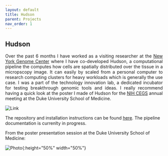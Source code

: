 ```yaml
---
layout: default
title: Hudson
parent: Projects
nav_order: 1
---
```


## Hudson

<p align="justify ">
Over the past 6 months I have worked as a visiting researcher at the <a href="https://www.nygenome.org"> New York Genome Center</a> where I have co-developed Hudson, a computational pipeline the computes how cells are spatially distributed over the tissue in a micropscopy image. It can easily by scaled from a personal computer to research computing clusters for heavy workloads which is generally the use case. I was a part of the technology innovation lab, a dedicated incubator for testing breakthrough genomic tools and ideas. I really recommend having a quick look at the poster I made of Hudson for the <a href="https://www.genome.gov/Funded-Programs-Projects/Centers-of-Excellence-in-Genomic-Science"> NIH CEGS</a> annual meeting at the Duke University School of Medicine.  
</p>

![Link](https://user-images.githubusercontent.com/42875353/201494678-fa69b6e2-fd48-4fbc-bdf9-66be7fbef3d2.png)


The repository and installation instructions can be found  <a href="https://github.com/nygctech/hudson">here</a>.  The pipeline documentation is currenlty in progress. 


From the poster presentation session at the Duke University School of Medicine:

![Photo](https://user-images.githubusercontent.com/42875353/201494797-464c843b-7ea1-4df1-93b4-67a1cc91371c.jpg){:height="50%" width="50%"}

